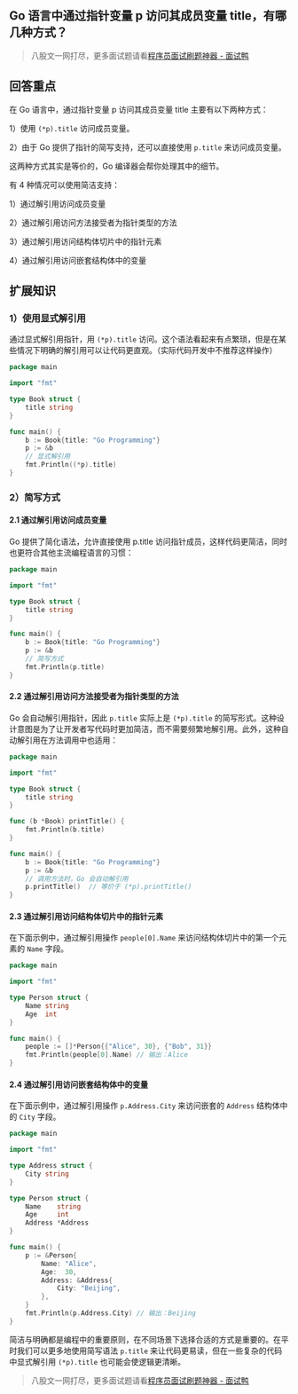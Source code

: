 ## Go 语言中通过指针变量 p 访问其成员变量 title，有哪几种方式？
> 八股文一网打尽，更多面试题请看[程序员面试刷题神器 - 面试鸭](https://www.mianshiya.com/)

## 回答重点

在 Go 语言中，通过指针变量 p 访问其成员变量 title 主要有以下两种方式：

1）使用 `(*p).title` 访问成员变量。

2）由于 Go 提供了指针的简写支持，还可以直接使用 `p.title` 来访问成员变量。

这两种方式其实是等价的，Go 编译器会帮你处理其中的细节。

有 4 种情况可以使用简洁支持：

1）通过解引用访问成员变量

2）通过解引用访问方法接受者为指针类型的方法

3）通过解引用访问结构体切片中的指针元素

4）通过解引用访问嵌套结构体中的变量
## 扩展知识

### 1）使用显式解引用

通过显式解引用指针，用 `(*p).title` 访问。这个语法看起来有点繁琐，但是在某些情况下明确的解引用可以让代码更直观。（实际代码开发中不推荐这样操作）

```go
package main

import "fmt"

type Book struct {
    title string
}

func main() {
    b := Book{title: "Go Programming"}
    p := &b
    // 显式解引用
    fmt.Println((*p).title)
}
```

### 2）简写方式

#### 2.1 通过解引用访问成员变量

Go 提供了简化语法，允许直接使用 p.title 访问指针成员，这样代码更简洁，同时也更符合其他主流编程语言的习惯：

```go
package main

import "fmt"

type Book struct {
    title string
}

func main() {
    b := Book{title: "Go Programming"}
    p := &b
    // 简写方式
    fmt.Println(p.title)
}
```
#### 2.2 通过解引用访问方法接受者为指针类型的方法

Go 会自动解引用指针，因此 `p.title` 实际上是 `(*p).title` 的简写形式。这种设计意图是为了让开发者写代码时更加简洁，而不需要频繁地解引用。此外，这种自动解引用在方法调用中也适用：

```go
package main

import "fmt"

type Book struct {
    title string
}

func (b *Book) printTitle() {
    fmt.Println(b.title)
}

func main() {
    b := Book{title: "Go Programming"}
    p := &b
    // 调用方法时，Go 会自动解引用
    p.printTitle()  // 等价于 (*p).printTitle()
}
```

#### 2.3 通过解引用访问结构体切片中的指针元素
在下面示例中，通过解引用操作 `people[0].Name` 来访问结构体切片中的第一个元素的 `Name` 字段。
```go
package main

import "fmt"

type Person struct {
	Name string
	Age  int
}

func main() {
	people := []*Person{{"Alice", 30}, {"Bob", 31}}
	fmt.Println(people[0].Name) // 输出：Alice
}

```
#### 2.4 通过解引用访问嵌套结构体中的变量
在下面示例中，通过解引用操作 `p.Address.City` 来访问嵌套的 `Address` 结构体中的 `City` 字段。
```go
package main

import "fmt"

type Address struct {
	City string
}

type Person struct {
	Name    string
	Age     int
	Address *Address
}

func main() {
	p := &Person{
		Name: "Alice",
		Age:  30,
		Address: &Address{
			City: "Beijing",
		},
	}
	fmt.Println(p.Address.City) // 输出：Beijing
}
```

简洁与明确都是编程中的重要原则，在不同场景下选择合适的方式是重要的。在平时我们可以更多地使用简写语法 `p.title` 来让代码更易读，但在一些复杂的代码中显式解引用 `(*p).title` 也可能会使逻辑更清晰。

> 八股文一网打尽，更多面试题请看[程序员面试刷题神器 - 面试鸭](https://www.mianshiya.com/)